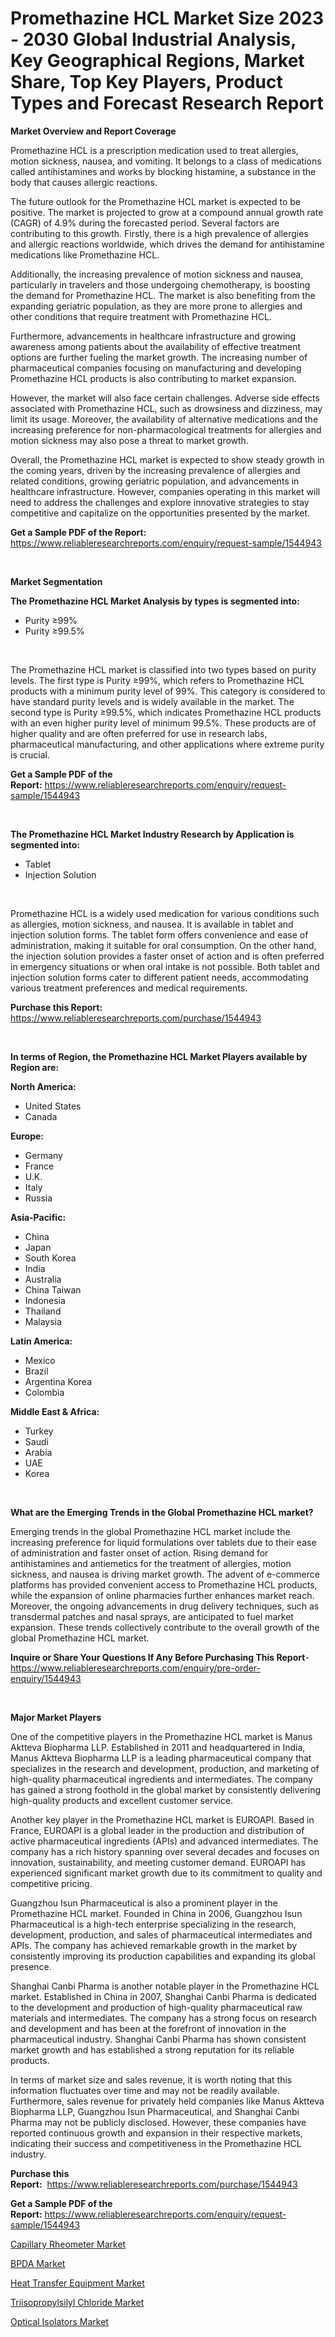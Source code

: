<p><h1>Promethazine HCL Market Size 2023 - 2030 Global Industrial Analysis, Key Geographical Regions, Market Share, Top Key Players, Product Types and Forecast Research Report</h1></p><p><strong>Market Overview and Report Coverage</strong></p>
<p><p>Promethazine HCL is a prescription medication used to treat allergies, motion sickness, nausea, and vomiting. It belongs to a class of medications called antihistamines and works by blocking histamine, a substance in the body that causes allergic reactions.</p><p>The future outlook for the Promethazine HCL market is expected to be positive. The market is projected to grow at a compound annual growth rate (CAGR) of 4.9% during the forecasted period. Several factors are contributing to this growth. Firstly, there is a high prevalence of allergies and allergic reactions worldwide, which drives the demand for antihistamine medications like Promethazine HCL.</p><p>Additionally, the increasing prevalence of motion sickness and nausea, particularly in travelers and those undergoing chemotherapy, is boosting the demand for Promethazine HCL. The market is also benefiting from the expanding geriatric population, as they are more prone to allergies and other conditions that require treatment with Promethazine HCL.</p><p>Furthermore, advancements in healthcare infrastructure and growing awareness among patients about the availability of effective treatment options are further fueling the market growth. The increasing number of pharmaceutical companies focusing on manufacturing and developing Promethazine HCL products is also contributing to market expansion.</p><p>However, the market will also face certain challenges. Adverse side effects associated with Promethazine HCL, such as drowsiness and dizziness, may limit its usage. Moreover, the availability of alternative medications and the increasing preference for non-pharmacological treatments for allergies and motion sickness may also pose a threat to market growth.</p><p>Overall, the Promethazine HCL market is expected to show steady growth in the coming years, driven by the increasing prevalence of allergies and related conditions, growing geriatric population, and advancements in healthcare infrastructure. However, companies operating in this market will need to address the challenges and explore innovative strategies to stay competitive and capitalize on the opportunities presented by the market.</p></p>
<p><strong>Get a Sample PDF of the Report:</strong> <a href="https://www.reliableresearchreports.com/enquiry/request-sample/1544943">https://www.reliableresearchreports.com/enquiry/request-sample/1544943</a></p>
<p>&nbsp;</p>
<p><strong>Market Segmentation</strong></p>
<p><strong>The Promethazine HCL Market Analysis by types is segmented into:</strong></p>
<p><ul><li>Purity ≥99%</li><li>Purity ≥99.5%</li></ul></p>
<p>&nbsp;</p>
<p><p>The Promethazine HCL market is classified into two types based on purity levels. The first type is Purity ≥99%, which refers to Promethazine HCL products with a minimum purity level of 99%. This category is considered to have standard purity levels and is widely available in the market. The second type is Purity ≥99.5%, which indicates Promethazine HCL products with an even higher purity level of minimum 99.5%. These products are of higher quality and are often preferred for use in research labs, pharmaceutical manufacturing, and other applications where extreme purity is crucial.</p></p>
<p><strong>Get a Sample PDF of the Report:</strong>&nbsp;<a href="https://www.reliableresearchreports.com/enquiry/request-sample/1544943">https://www.reliableresearchreports.com/enquiry/request-sample/1544943</a></p>
<p>&nbsp;</p>
<p><strong>The Promethazine HCL Market Industry Research by Application is segmented into:</strong></p>
<p><ul><li>Tablet</li><li>Injection Solution</li></ul></p>
<p>&nbsp;</p>
<p><p>Promethazine HCL is a widely used medication for various conditions such as allergies, motion sickness, and nausea. It is available in tablet and injection solution forms. The tablet form offers convenience and ease of administration, making it suitable for oral consumption. On the other hand, the injection solution provides a faster onset of action and is often preferred in emergency situations or when oral intake is not possible. Both tablet and injection solution forms cater to different patient needs, accommodating various treatment preferences and medical requirements.</p></p>
<p><strong>Purchase this Report:</strong>&nbsp; <a href="https://www.reliableresearchreports.com/purchase/1544943">https://www.reliableresearchreports.com/purchase/1544943</a></p>
<p>&nbsp;</p>
<p><strong>In terms of Region, the Promethazine HCL Market Players available by Region are:</strong></p>
<p>
    <p> <strong> North America: </strong>
        <ul>
            <li>United States</li>
            <li>Canada</li>
        </ul>
        </p> 
    <p> <strong> Europe: </strong>
        <ul>
            <li>Germany</li>
            <li>France</li>
            <li>U.K.</li>
            <li>Italy</li>
            <li>Russia</li>
        </ul>
        </p> 
    <p> <strong> Asia-Pacific: </strong>
        <ul>
            <li>China</li>
            <li>Japan</li>
            <li>South Korea</li>
            <li>India</li>
            <li>Australia</li>
            <li>China Taiwan</li>
            <li>Indonesia</li>
            <li>Thailand</li>
            <li>Malaysia</li>
        </ul>
        </p> 
    <p> <strong> Latin America: </strong>
        <ul>
            <li>Mexico</li>
            <li>Brazil</li>
            <li>Argentina Korea</li>
            <li>Colombia</li>
        </ul>
        </p> 
    <p> <strong> Middle East & Africa: </strong>
        <ul>
            <li>Turkey</li>
            <li>Saudi</li>
            <li>Arabia</li>
            <li>UAE</li>
            <li>Korea</li>
        </ul>
    </p>
    </p>
<p>&nbsp;</p>
<p><strong>What are the Emerging Trends in the Global Promethazine HCL market?</strong></p>
<p><p>Emerging trends in the global Promethazine HCL market include the increasing preference for liquid formulations over tablets due to their ease of administration and faster onset of action. Rising demand for antihistamines and antiemetics for the treatment of allergies, motion sickness, and nausea is driving market growth. The advent of e-commerce platforms has provided convenient access to Promethazine HCL products, while the expansion of online pharmacies further enhances market reach. Moreover, the ongoing advancements in drug delivery techniques, such as transdermal patches and nasal sprays, are anticipated to fuel market expansion. These trends collectively contribute to the overall growth of the global Promethazine HCL market.</p></p>
<p><strong>Inquire or Share Your Questions If Any Before Purchasing This Report</strong>- <a href="https://www.reliableresearchreports.com/enquiry/pre-order-enquiry/1544943">https://www.reliableresearchreports.com/enquiry/pre-order-enquiry/1544943</a></p>
<p>&nbsp;</p>
<p><strong>Major Market Players</strong></p>
<p><p>One of the competitive players in the Promethazine HCL market is Manus Aktteva Biopharma LLP. Established in 2011 and headquartered in India, Manus Aktteva Biopharma LLP is a leading pharmaceutical company that specializes in the research and development, production, and marketing of high-quality pharmaceutical ingredients and intermediates. The company has gained a strong foothold in the global market by consistently delivering high-quality products and excellent customer service.</p><p>Another key player in the Promethazine HCL market is EUROAPI. Based in France, EUROAPI is a global leader in the production and distribution of active pharmaceutical ingredients (APIs) and advanced intermediates. The company has a rich history spanning over several decades and focuses on innovation, sustainability, and meeting customer demand. EUROAPI has experienced significant market growth due to its commitment to quality and competitive pricing.</p><p>Guangzhou Isun Pharmaceutical is also a prominent player in the Promethazine HCL market. Founded in China in 2006, Guangzhou Isun Pharmaceutical is a high-tech enterprise specializing in the research, development, production, and sales of pharmaceutical intermediates and APIs. The company has achieved remarkable growth in the market by consistently improving its production capabilities and expanding its global presence.</p><p>Shanghai Canbi Pharma is another notable player in the Promethazine HCL market. Established in China in 2007, Shanghai Canbi Pharma is dedicated to the development and production of high-quality pharmaceutical raw materials and intermediates. The company has a strong focus on research and development and has been at the forefront of innovation in the pharmaceutical industry. Shanghai Canbi Pharma has shown consistent market growth and has established a strong reputation for its reliable products.</p><p>In terms of market size and sales revenue, it is worth noting that this information fluctuates over time and may not be readily available. Furthermore, sales revenue for privately held companies like Manus Aktteva Biopharma LLP, Guangzhou Isun Pharmaceutical, and Shanghai Canbi Pharma may not be publicly disclosed. However, these companies have reported continuous growth and expansion in their respective markets, indicating their success and competitiveness in the Promethazine HCL industry.</p></p>
<p><strong>Purchase this Report:</strong>&nbsp;&nbsp;<a href="https://www.reliableresearchreports.com/purchase/1544943">https://www.reliableresearchreports.com/purchase/1544943</a></p>
<p></p>
<p><strong>Get a Sample PDF of the Report:</strong>&nbsp;<a href="https://www.reliableresearchreports.com/enquiry/request-sample/1544943">https://www.reliableresearchreports.com/enquiry/request-sample/1544943</a></p>
<p><p><a href="https://medium.com/@robbleannon/capillary-rheometer-market-the-key-to-successful-business-strategy-forecast-till-2030-8627d45a2504">Capillary Rheometer Market</a></p><p><a href="https://github.com/Chiragrp24/Market-Research-Report-List-1/blob/main/bpda-market.md">BPDA Market</a></p><p><a href="https://medium.com/@adellalesch/heat-transfer-equipment-market-share-evolution-and-market-growth-trends-2023-2030-0f23208c52ff">Heat Transfer Equipment Market</a></p><p><a href="https://github.com/YashRP12/Market-Research-Report-List-1/blob/main/triisopropylsilyl-chloride-market.md">Triisopropylsilyl Chloride Market</a></p><p><a href="https://medium.com/@russpollich/optical-isolators-market-size-cagr-trends-2024-2030-17961f482ab9">Optical Isolators Market</a></p></p>